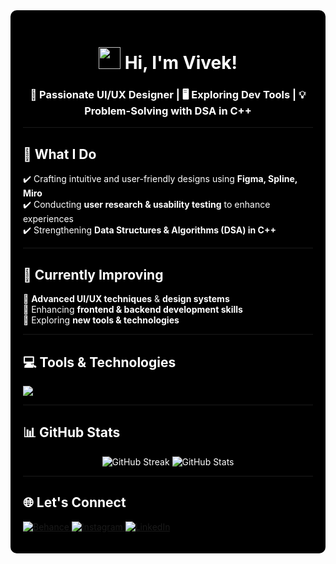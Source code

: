 <div style="background: black; padding: 20px; border-radius: 10px; color: white;">

<h1 align="center">
  <img src="https://media.giphy.com/media/hvRJCLFzcasrR4ia7z/giphy.gif" width="35"> 
  Hi, I'm Vivek!
</h1>

<h3 align="center"> 
🎨 Passionate UI/UX Designer | 🖥️ Exploring Dev Tools | 💡 Problem-Solving with DSA in C++  
</h3>

---

## 🚀 What I Do  

✔️ Crafting intuitive and user-friendly designs using **Figma, Spline, Miro**  
✔️ Conducting **user research & usability testing** to enhance experiences  
✔️ Strengthening **Data Structures & Algorithms (DSA) in C++**  

---

## 🌱 Currently Improving  

🔹 **Advanced UI/UX techniques** & **design systems**  
🔹 Enhancing **frontend & backend development skills**  
🔹 Exploring **new tools & technologies**  

---

## 💻 Tools & Technologies  

<p align="left">
  <img src="https://skillicons.dev/icons?i=c,cpp,python,html,css,js,react,tailwind,git,github,figma,mysql,dribbble" />
</p>

---

## 📊 GitHub Stats  

<p align="center">
  <img src="https://github-readme-streak-stats.herokuapp.com/?user=bvvivek6&theme=radical" alt="GitHub Streak" />
  <img src="https://github-readme-stats.vercel.app/api?username=bvvivek6&theme=radical&show_icons=true" alt="GitHub Stats" />
</p>

---

## 🌐 Let's Connect  

<p align="left">
  <a href="https://behance.net/VivekBv" target="_blank">
    <img src="https://img.shields.io/badge/Behance-1769ff?logo=behance&logoColor=white" alt="Behance" />
  </a>  
  <a href="https://instagram.com/vivekbv__" target="_blank">
    <img src="https://img.shields.io/badge/Instagram-%23E4405F.svg?logo=Instagram&logoColor=white" alt="Instagram" />
  </a>  
  <a href="https://www.linkedin.com/in/vivekbv2406" target="_blank">
    <img src="https://img.shields.io/badge/LinkedIn-%230077B5.svg?logo=linkedin&logoColor=white" alt="LinkedIn" />
  </a>  
</p>

</div>
